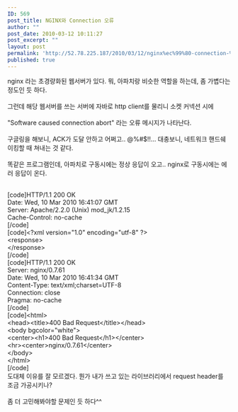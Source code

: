```yaml
---
ID: 569
post_title: NGINX와 Connection 오류
author: ""
post_date: 2010-03-12 10:11:27
post_excerpt: ""
layout: post
permalink: 'http://52.78.225.187/2010/03/12/nginx%ec%99%80-connection-%ec%98%a4%eb%a5%98/'
published: true
---
```

nginx 라는 초경량화된 웹서버가 있다. 뭐, 아파치랑 비슷한 역할을 하는데, 좀 가볍다는 정도인 듯 하다.<BR><BR>그런데 해당 웹서버를 쓰는 서버에 자바로 http client를 물리니 소켓 커넥션 시에<BR><BR>"Software caused connection abort" 라는 오류 메시지가 나타난다.<BR><BR>구글링을 해보니, ACK가 도달 안하고 어쩌고.. @%#$!!... 대충보니, 네트워크 핸드쉐이킹할 때 쳐내는 것 같다.<BR><BR>똑같은 프로그램인데, 아파치로 구동시에는 정상 응답이 오고.. nginx로 구동시에는 에러 응답이 온다.<BR><BR>
<P class=MsoNormal style="MARGIN: 0cm 0cm 0pt">[code]HTTP/1.1 200 OK<BR>Date: Wed, 10 Mar 2010 16:41:07 GMT<BR>Server: Apache/2.2.0 (Unix) mod_jk/1.2.15<BR>Cache-Control: no-cache<BR>[/code]<BR>[code]&lt;?xml version="1.0" encoding="utf-8" ?&gt;<BR>&lt;response&gt;<BR>&lt;/response&gt;<BR>[/code]<BR>[code]HTTP/1.1 200 OK<BR>Server: nginx/0.7.61<BR>Date: Wed, 10 Mar 2010 16:41:34 GMT<BR>Content-Type: text/xml;charset=UTF-8<BR>Connection: close<BR>Pragma: no-cache<BR>[/code]<BR>[code]&lt;html&gt;<BR>&lt;head&gt;&lt;title&gt;400 Bad Request&lt;/title&gt;&lt;/head&gt;<BR>&lt;body bgcolor="white"&gt;<BR>&lt;center&gt;&lt;h1&gt;400 Bad Request&lt;/h1&gt;&lt;/center&gt;<BR>&lt;hr&gt;&lt;center&gt;nginx/0.7.61&lt;/center&gt;<BR>&lt;/body&gt;<BR>&lt;/html&gt;<BR>[/code]<BR>도대체 이유를 잘 모르겠다. 뭔가 내가 쓰고 있는 라이브러리에서 request header를 조금 가공시키나?<BR><BR>좀 더 고민해봐야할 문제인 듯 하다^^</P>